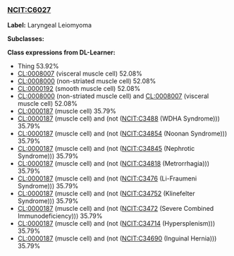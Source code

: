 
### [NCIT:C6027](http://purl.obolibrary.org/obo/NCIT_C6027)
**Label:** Laryngeal Leiomyoma

**Subclasses:** 

**Class expressions from DL-Learner:**

- Thing 53.92%
- [CL:0008007](http://purl.obolibrary.org/obo/CL_0008007) (visceral muscle cell) 52.08%
- [CL:0008000](http://purl.obolibrary.org/obo/CL_0008000) (non-striated muscle cell) 52.08%
- [CL:0000192](http://purl.obolibrary.org/obo/CL_0000192) (smooth muscle cell) 52.08%
- [CL:0008000](http://purl.obolibrary.org/obo/CL_0008000) (non-striated muscle cell) and [CL:0008007](http://purl.obolibrary.org/obo/CL_0008007) (visceral muscle cell) 52.08%
- [CL:0000187](http://purl.obolibrary.org/obo/CL_0000187) (muscle cell) 35.79%
- [CL:0000187](http://purl.obolibrary.org/obo/CL_0000187) (muscle cell) and (not ([NCIT:C3488](http://purl.obolibrary.org/obo/NCIT_C3488) (WDHA Syndrome))) 35.79%
- [CL:0000187](http://purl.obolibrary.org/obo/CL_0000187) (muscle cell) and (not ([NCIT:C34854](http://purl.obolibrary.org/obo/NCIT_C34854) (Noonan Syndrome))) 35.79%
- [CL:0000187](http://purl.obolibrary.org/obo/CL_0000187) (muscle cell) and (not ([NCIT:C34845](http://purl.obolibrary.org/obo/NCIT_C34845) (Nephrotic Syndrome))) 35.79%
- [CL:0000187](http://purl.obolibrary.org/obo/CL_0000187) (muscle cell) and (not ([NCIT:C34818](http://purl.obolibrary.org/obo/NCIT_C34818) (Metrorrhagia))) 35.79%
- [CL:0000187](http://purl.obolibrary.org/obo/CL_0000187) (muscle cell) and (not ([NCIT:C3476](http://purl.obolibrary.org/obo/NCIT_C3476) (Li-Fraumeni Syndrome))) 35.79%
- [CL:0000187](http://purl.obolibrary.org/obo/CL_0000187) (muscle cell) and (not ([NCIT:C34752](http://purl.obolibrary.org/obo/NCIT_C34752) (Klinefelter Syndrome))) 35.79%
- [CL:0000187](http://purl.obolibrary.org/obo/CL_0000187) (muscle cell) and (not ([NCIT:C3472](http://purl.obolibrary.org/obo/NCIT_C3472) (Severe Combined Immunodeficiency))) 35.79%
- [CL:0000187](http://purl.obolibrary.org/obo/CL_0000187) (muscle cell) and (not ([NCIT:C34714](http://purl.obolibrary.org/obo/NCIT_C34714) (Hypersplenism))) 35.79%
- [CL:0000187](http://purl.obolibrary.org/obo/CL_0000187) (muscle cell) and (not ([NCIT:C34690](http://purl.obolibrary.org/obo/NCIT_C34690) (Inguinal Hernia))) 35.79%


